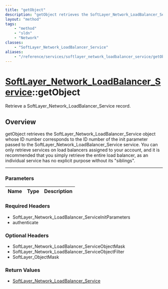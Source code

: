 ```yaml
---
title: "getObject"
description: "getObject retrieves the SoftLayer_Network_LoadBalancer_Service object whose ID number corresponds to the ID number of th... "
layout: "method"
tags:
    - "method"
    - "sldn"
    - "Network"
classes:
    - "SoftLayer_Network_LoadBalancer_Service"
aliases:
    - "/reference/services/softlayer_network_loadbalancer_service/getObject"
---
```

# [SoftLayer_Network_LoadBalancer_Service](/reference/services/SoftLayer_Network_LoadBalancer_Service)::getObject

Retrieve a SoftLayer_Network_LoadBalancer_Service record.


## Overview 
getObject retrieves the SoftLayer_Network_LoadBalancer_Service object whose ID number corresponds to the ID number of the init parameter passed to the SoftLayer_Network_LoadBalancer_Service service. You can only retrieve services on load balancers assigned to your account, and it is recommended that you simply retrieve the entire load balancer, as an individual service has no explicit purpose without its "siblings". 

-----

### Parameters 
|Name | Type | Description |
| --- | --- | --- |


### Required Headers
* SoftLayer_Network_LoadBalancer_ServiceInitParameters
* authenticate


### Optional Headers
* SoftLayer_Network_LoadBalancer_ServiceObjectMask
* SoftLayer_Network_LoadBalancer_ServiceObjectFilter
* SoftLayer_ObjectMask

### Return Values
* <a href='/reference/datatypes/SoftLayer_Network_LoadBalancer_Service'>SoftLayer_Network_LoadBalancer_Service </a>




